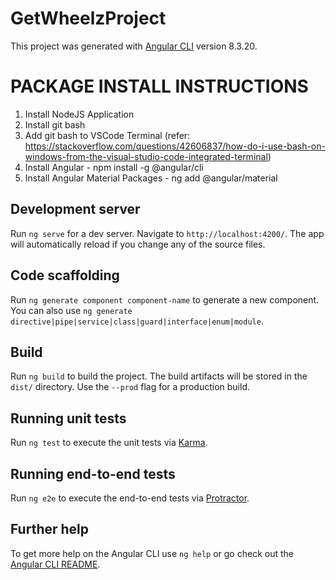 # GetWheelzProject

This project was generated with [Angular CLI](https://github.com/angular/angular-cli) version 8.3.20.

# PACKAGE INSTALL INSTRUCTIONS
1. Install NodeJS Application
2. Install git bash
3. Add git bash to VSCode Terminal (refer: https://stackoverflow.com/questions/42606837/how-do-i-use-bash-on-windows-from-the-visual-studio-code-integrated-terminal)
4. Install Angular -
    npm install -g @angular/cli
5. Install Angular Material Packages -
    ng add @angular/material


## Development server

Run `ng serve` for a dev server. Navigate to `http://localhost:4200/`. The app will automatically reload if you change any of the source files.

## Code scaffolding

Run `ng generate component component-name` to generate a new component. You can also use `ng generate directive|pipe|service|class|guard|interface|enum|module`.

## Build

Run `ng build` to build the project. The build artifacts will be stored in the `dist/` directory. Use the `--prod` flag for a production build.

## Running unit tests

Run `ng test` to execute the unit tests via [Karma](https://karma-runner.github.io).

## Running end-to-end tests

Run `ng e2e` to execute the end-to-end tests via [Protractor](http://www.protractortest.org/).

## Further help

To get more help on the Angular CLI use `ng help` or go check out the [Angular CLI README](https://github.com/angular/angular-cli/blob/master/README.md).
